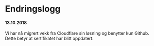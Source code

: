 # Endringslogg


#### 13.10.2018 
Vi har nå migrert vekk fra Cloudflare sin løsning og benytter kun Github. Dette betyr at sertifikatet har blitt oppdatert.  